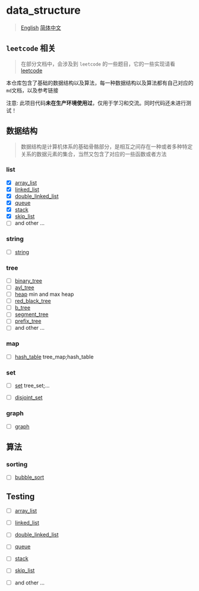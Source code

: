 # data_structure 
> [English](./readme_en.md) [简体中文](./readme.md)

## `leetcode` 相关
> 在部分文档中，会涉及到 `leetcode` 的一些题目，它的一些实现请看 
> [leetcode](https://github.com/hsjfans/leetcode)

本仓库包含了基础的数据结构以及算法，每一种数据结构以及算法都有自己对应的`md`文档，以及参考链接

注意: 此项目代码**未在生产环境使用过**，仅用于学习和交流。同时代码还未进行测试！

## 数据结构
> 数据结构是计算机体系的基础骨骼部分，是相互之间存在一种或者多种特定关系的数据元素的集合，当然又包含了对应的一些函数或者方法

### list 
- [x] [array_list](./docs/array_list.md)
- [x] [linked_list](./docs/linked_list.md)
- [x] [double_linked_list](./docs/double_linked_list.md)
- [x] [queue](./docs/queue.md)
- [x] [stack](./docs/stack.md)
- [x] [skip_list](./docs/skip_list.md)
- [ ] and other ...
 
### string
- [ ] [string](./docs/string.md)

### tree
- [ ] [binary_tree](./docs/binary_tree.md)
- [ ] [avl_tree](./docs/avl_tree.md)
- [ ] [heap](./docs/heap.md) min and max heap
- [ ] [red_black_tree](./docs/red_black_tree.md)
- [ ] [b_tree](./docs/b_tree.md)
- [ ] [segment_tree](./docs/segment_tree.md)
- [ ] [prefix_tree](./docs/prefix_tree.md)
- [ ]  and other ...
  
### map
- [ ] [hash_table](./docs/hash_table.md) tree_map;hash_table 

### set
- [ ] [set](./docs/set.md) tree_set;...
- [ ] [disjoint_set](./docs/disjoint_set.md)


### graph
- [ ] [graph](./docs/graph.md)


## 算法

### sorting

- [ ] [bubble_sort](./docs/bubble_sort.md)


## Testing

- [ ] [array_list](./test/array_list_test.c) 
- [ ] [linked_list](./test/linked_list_test.c)
- [ ] [double_linked_list](./test/double_linked_list.c)
- [ ] [queue](./test/queue.c)
- [ ] [stack](./test/stack.c)
- [ ] [skip_list](./test/skip_list.c)
- [ ] and other ...

